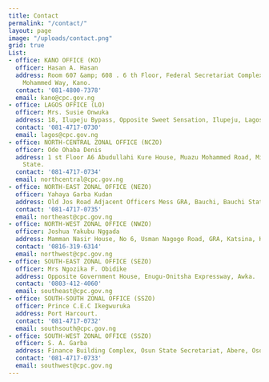 ```yaml
---
title: Contact
permalink: "/contact/"
layout: page
image: "/uploads/contact.png"
grid: true
List:
- office: KANO OFFICE (KO)
  officer: Hasan A. Hasan
  address: Room 607 &amp; 608 . 6 th Floor, Federal Secretariat Complex, No. 1 Murtala
    Mohammed Way, Kano.
  contact: '081-4800-7378'
  email: kano@cpc.gov.ng
- office: LAGOS OFFICE (LO)
  officer: Mrs. Susie Onwuka
  address: 18, Ilupeju Bypass, Opposite Sweet Sensation, Ilupeju, Lagos.
  contact: '081-4717-0730'
  email: lagos@cpc.gov.ng
- office: NORTH-CENTRAL ZONAL OFFICE (NCZO)
  officer: Ode Ohaba Denis
  address: 1 st Floor A6 Abudullahi Kure House, Muazu Mohammed Road, Minna, Niger
    State.
  contact: '081-4717-0734'
  email: northcentral@cpc.gov.ng
- office: NORTH-EAST ZONAL OFFICE (NEZO)
  officer: Yahaya Garba Kudan
  address: Old Jos Road Adjacent Officers Mess GRA, Bauchi, Bauchi State.
  contact: '081-4717-0735'
  email: northeast@cpc.gov.ng
- office: NORTH-WEST ZONAL OFFICE (NWZO)
  officer: Joshua Yakubu Nggada
  address: Mamman Nasir House, No 6, Usman Nagogo Road, GRA, Katsina, Katsina State.
  contact: '0816-319-6314'
  email: northwest@cpc.gov.ng
- office: SOUTH-EAST ZONAL OFFICE (SEZO)
  officer: Mrs Ngozika F. Obidike
  address: Opposite Government House, Enugu-Onitsha Expressway, Awka.
  contact: '0803-412-4060'
  email: southeast@cpc.gov.ng
- office: SOUTH-SOUTH ZONAL OFFICE (SSZO)
  officer: Prince C.E.C Ikegwuruka
  address: Port Harcourt.
  contact: '081-4717-0732'
  email: southsouth@cpc.gov.ng
- office: SOUTH-WEST ZONAL OFFICE (SSZO)
  officer: S. A. Garba
  address: Finance Building Complex, Osun State Secretariat, Abere, Osogbo, Osun State.
  contact: '081-4717-0733'
  email: southwest@cpc.gov.ng
---
```



